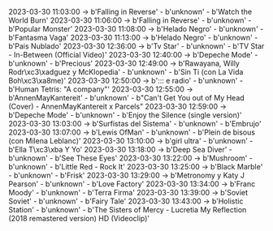 2023-03-30 11:03:00 -> b'Falling in Reverse' - b'unknown' - b'Watch the World Burn'
2023-03-30 11:06:00 -> b'Falling in Reverse' - b'unknown' - b'Popular Monster'
2023-03-30 11:08:00 -> b'Helado Negro' - b'unknown' - b'Fantasma Vaga'
2023-03-30 11:13:00 -> b'Helado Negro' - b'unknown' - b'Pais Nublado'
2023-03-30 12:36:00 -> b'Tv Star' - b'unknown' - b'TV Star - In-Between (Official Video)'
2023-03-30 12:40:00 -> b'Depeche Mode' - b'unknown' - b'Precious'
2023-03-30 12:49:00 -> b'Rawayana, Willy Rodr\xc3\xadguez y McKlopedia' - b'unknown' - b'Sin Ti (con La Vida Boh\xc3\xa8me)'
2023-03-30 12:50:00 -> b'::: e radio' - b'unknown' - b'Human Tetris: "A company"'
2023-03-30 12:55:00 -> b'AnnenMayKantereit' - b'unknown' - b"Can't Get You out of My Head (Cover) - AnnenMayKantereit x Parcels"
2023-03-30 12:59:00 -> b'Depeche Mode' - b'unknown' - b'Enjoy the Silence (single version)'
2023-03-30 13:03:00 -> b'Surfistas del Sistema' - b'unknown' - b'Embrujo'
2023-03-30 13:07:00 -> b'Lewis OfMan' - b'unknown' - b'Plein de bisous (con Milena Leblanc)'
2023-03-30 13:10:00 -> b'girl ultra' - b'unknown' - b'Ella T\xc3\xba Y Yo'
2023-03-30 13:18:00 -> b'Deep Sea Diver' - b'unknown' - b'See These Eyes'
2023-03-30 13:22:00 -> b'Mushroom' - b'unknown' - b'Little Red - Rock It'
2023-03-30 13:25:00 -> b'Black Marble' - b'unknown' - b'Frisk'
2023-03-30 13:29:00 -> b'Metronomy y Katy J Pearson' - b'unknown' - b'Love Factory'
2023-03-30 13:34:00 -> b'Franc Moody' - b'unknown' - b'Terra Firma'
2023-03-30 13:39:00 -> b'Soviet Soviet' - b'unknown' - b'Fairy Tale'
2023-03-30 13:43:00 -> b'Holistic Station' - b'unknown' - b'The Sisters of Mercy - Lucretia My Reflection (2018 remastered version) HD     (Videoclip)'
